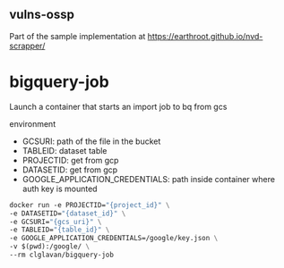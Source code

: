 ## vulns-ossp
Part of the sample implementation at https://earthroot.github.io/nvd-scrapper/

# bigquery-job
Launch a container that starts an import job to bq from gcs

environment
- GCSURI: path of the file in the bucket
- TABLEID: dataset table 
- PROJECTID: get from gcp
- DATASETID: get from gcp
- GOOGLE_APPLICATION_CREDENTIALS: path inside container where auth key is mounted

```dockerfile
docker run -e PROJECTID="{project_id}" \
-e DATASETID="{dataset_id}" \
-e GCSURI="{gcs_uri}" \
-e TABLEID="{table_id}" \
-e GOOGLE_APPLICATION_CREDENTIALS=/google/key.json \
-v $(pwd):/google/ \
--rm clglavan/bigquery-job
```

